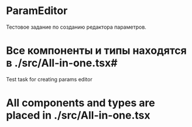 # ParamEditor

Тестовое задание по созданию редактора параметров. <br/>
# Все компоненты и типы находятся в ./src/All-in-one.tsx#

Test task for creating params editor <br/>
# All components and types are placed in ./src/All-in-one.tsx
